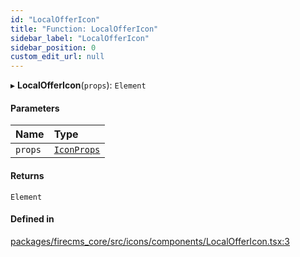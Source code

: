 ```yaml
---
id: "LocalOfferIcon"
title: "Function: LocalOfferIcon"
sidebar_label: "LocalOfferIcon"
sidebar_position: 0
custom_edit_url: null
---
```


▸ **LocalOfferIcon**(`props`): `Element`

#### Parameters

| Name | Type |
| :------ | :------ |
| `props` | [`IconProps`](../types/IconProps.md) |

#### Returns

`Element`

#### Defined in

[packages/firecms_core/src/icons/components/LocalOfferIcon.tsx:3](https://github.com/FireCMSco/firecms/blob/d45f3739/packages/firecms_core/src/icons/components/LocalOfferIcon.tsx#L3)
